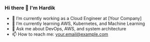 ### Hi there 👋 I'm Hardik

- 🔭 I’m currently working as a Cloud Engineer at [Your Company]
- 🌱 I’m currently learning AWS, Kubernetes, and Machine Learning
- 💬 Ask me about DevOps, AWS, and system architecture
- 📫 How to reach me: [your.email@example.com](mailto:your.email@example.com)
